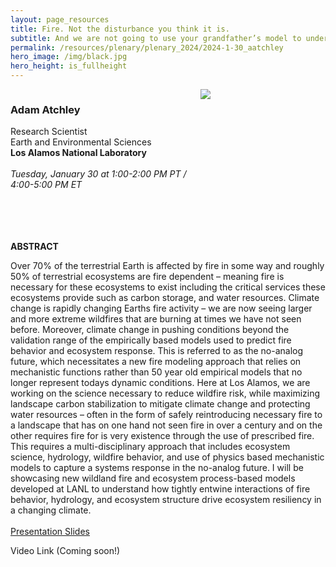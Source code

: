 ```yaml
---
layout: page_resources
title: Fire. Not the disturbance you think it is.
subtitle: And we are not going to use your grandfather’s model to understand it.
permalink: /resources/plenary/plenary_2024/2024-1-30_aatchley
hero_image: /img/black.jpg
hero_height: is_fullheight
---
```


<style>
    .cont {
      display: flex;
      flex-wrap: wrap;
    }

.col1 {
      flex: 3; 
      min-width: 200px;
    }

.col2 {
      flex: 1;
      min-width: 200px;
    }

</style>

<body>
    <div class="cont">
      <div class="col1">
        <h3><strong>Adam Atchley</strong></h3>
        Research Scientist <br>
        Earth and Environmental Sciences <br>
        <b>Los Alamos National Laboratory</b>
        <br><br>
        <em>Tuesday, January 30 at 1:00-2:00 PM PT / 4:00-5:00 PM ET</em><br>
        <br><br>
      </div>
        <div class="col2">
            <img src="../../../../img/photos/aatchley.png" align="center"><br>
        </div>
    </div><br><br>
</body>

**ABSTRACT**

Over 70% of the terrestrial Earth is affected by fire in some way and roughly 50% of terrestrial ecosystems are fire dependent – meaning fire is necessary for these ecosystems to exist including the critical services these ecosystems provide such as carbon storage, and water resources. Climate change is rapidly changing Earths fire activity – we are now seeing larger and more extreme wildfires that are burning at times we have not seen before. Moreover, climate change in pushing conditions beyond the validation range of the empirically based models used to predict fire behavior and ecosystem response. This is referred to as the no-analog future, which necessitates a new fire modeling approach that relies on mechanistic functions rather than 50 year old empirical models that no longer represent todays dynamic conditions. Here at Los Alamos, we are working on the science necessary to reduce wildfire risk, while maximizing landscape carbon stabilization to mitigate climate change and protecting water resources – often in the form of safely reintroducing necessary fire to a landscape that has on one hand not seen fire in over a century and on the other requires fire for is very existence through the use of prescribed fire. This requires a multi-disciplinary approach that includes ecosystem science, hydrology, wildfire behavior, and use of physics based mechanistic models to capture a systems response in the no-analog future. I will be showcasing new wildland fire and ecosystem process-based models developed at LANL to understand how tightly entwine interactions of fire behavior, hydrology, and ecosystem structure drive ecosystem resiliency in a changing climate.
<br><br>
[Presentation Slides](../Slides/aAtchley_2024-01-30.pdf)

Video Link (Coming soon!)
